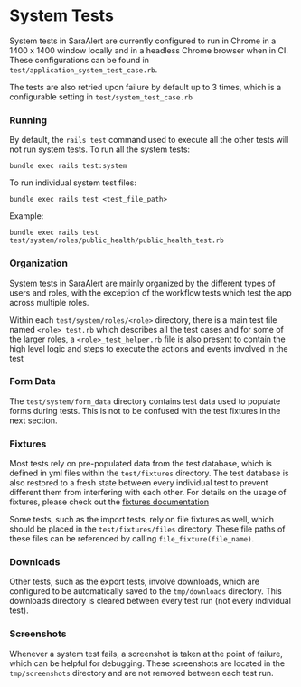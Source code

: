 # System Tests

System tests in SaraAlert are currently configured to run in Chrome in a 1400 x 1400 window locally and in a headless Chrome browser when in CI.
These configurations can be found in `test/application_system_test_case.rb`.

The tests are also retried upon failure by default up to 3 times, which is a configurable setting in `test/system_test_case.rb`

### Running

By default, the `rails test` command used to execute all the other tests will not run system tests. To run all the system tests:

```
bundle exec rails test:system
```

To run individual system test files:

```
bundle exec rails test <test_file_path>
```

Example:

```
bundle exec rails test test/system/roles/public_health/public_health_test.rb
```

### Organization

System tests in SaraAlert are mainly organized by the different types of users and roles,
with the exception of the workflow tests which test the app across multiple roles.

Within each `test/system/roles/<role>` directory, there is a main test file named `<role>_test.rb` which describes all the test cases and for some of the
larger roles, a `<role>_test_helper.rb` file is also present to contain the high level logic and steps to execute the actions and events involved in the test

### Form Data

The `test/system/form_data` directory contains test data used to populate forms during tests.
This is not to be confused with the test fixtures in the next section.

### Fixtures

Most tests rely on pre-populated data from the test database, which is defined in yml files within the `test/fixtures` directory.
The test database is also restored to a fresh state between every individual test to prevent different them from interfering with each other.
For details on the usage of fixtures, please check out the [fixtures documentation](https://api.rubyonrails.org/v6.0.3.2/classes/ActiveRecord/FixtureSet.html)

Some tests, such as the import tests, rely on file fixtures as well, which should be placed in the `test/fixtures/files` directory.
These file paths of these files can be referenced by calling `file_fixture(file_name)`.

### Downloads

Other tests, such as the export tests, involve downloads, which are configured to be automatically saved to the `tmp/downloads` directory.
This downloads directory is cleared between every test run (not every individual test).

### Screenshots

Whenever a system test fails, a screenshot is taken at the point of failure, which can be helpful for debugging.
These screenshots are located in the `tmp/screenshots` directory and are not removed between each test run.

